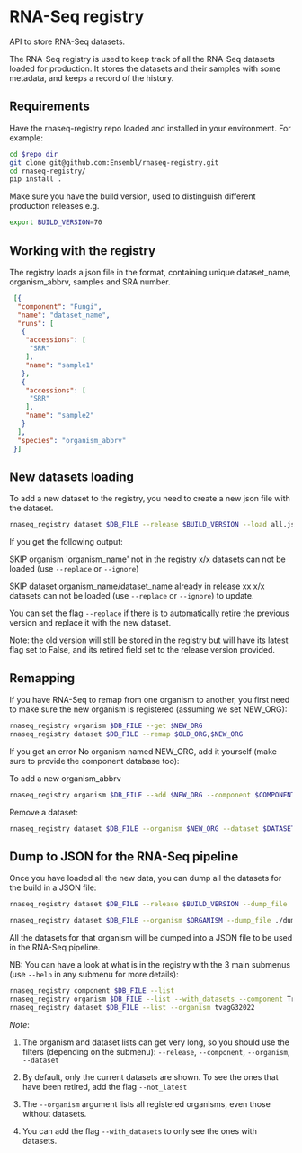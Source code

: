 # RNA-Seq registry

API to store RNA-Seq datasets.

The RNA-Seq registry is used to keep track of all the RNA-Seq datasets loaded for production. It stores the datasets and their samples with some metadata, and keeps a record of the history.

## Requirements

Have the rnaseq-registry repo loaded and installed in your environment. For example:

```bash
cd $repo_dir
git clone git@github.com:Ensembl/rnaseq-registry.git
cd rnaseq-registry/
pip install .
```

Make sure you have the build version, used to distinguish different production releases e.g.

```bash
export BUILD_VERSION=70
```

## Working with the registry

The registry loads a json file in the format, containing unique dataset_name, organism_abbrv, samples and SRA number.

```json
 [{
  "component": "Fungi",
  "name": "dataset_name",
  "runs": [
   {
    "accessions": [
     "SRR"
    ],
    "name": "sample1"
   },
   {
    "accessions": [
     "SRR"
    ],
    "name": "sample2"
   }
  ],
  "species": "organism_abbrv"
 }]
```

## New datasets loading

To add a new dataset to the registry, you need to create a new json file with the dataset.

```bash
rnaseq_registry dataset $DB_FILE --release $BUILD_VERSION --load all.json
```

If you get the following output:

SKIP organism 'organism_name' not in the registry
x/x datasets can not be loaded (use ```--replace``` or ```--ignore```)

SKIP dataset organism_name/dataset_name already in release xx
x/x datasets can not be loaded (use ```--replace``` or ```--ignore```)
to update.

You can set the flag ```--replace``` if there is to automatically retire the previous version and replace it with the new dataset.

Note: the old version will still be stored in the registry but will have its latest flag set to False, and its retired field set to the release version provided.

## Remapping

If you have RNA-Seq to remap from one organism to another, you first need to make sure the new organism is registered (assuming we set NEW_ORG):

```bash
rnaseq_registry organism $DB_FILE --get $NEW_ORG
rnaseq_registry dataset $DB_FILE --remap $OLD_ORG,$NEW_ORG
```

If you get an error No organism named NEW_ORG, add it yourself (make sure to provide the component database too):

To add a new organism_abbrv

```bash
rnaseq_registry organism $DB_FILE --add $NEW_ORG --component $COMPONENT
```

Remove a dataset:

```bash
rnaseq_registry dataset $DB_FILE --organism $NEW_ORG --dataset $DATASET_NAME --remove
```

## Dump to JSON for the RNA-Seq pipeline

Once you have loaded all the new data, you can dump all the datasets for the build in a JSON file:

```bash
rnaseq_registry dataset $DB_FILE --release $BUILD_VERSION --dump_file ./dump_${BUILD_VERSION}.json
```

```bash
rnaseq_registry dataset $DB_FILE --organism $ORGANISM --dump_file ./dump_${ORGANISM}.json
```

All the datasets for that organism will be dumped into a JSON file to be used in the RNA-Seq pipeline.

NB:
You can have a look at what is in the registry with the 3 main submenus (use ```--help``` in any submenu for more details):

```bash 
rnaseq_registry component $DB_FILE --list
rnaseq_registry organism $DB_FILE --list --with_datasets --component TrichDB
rnaseq_registry dataset $DB_FILE --list --organism tvagG32022
```

*Note*:

1. The organism and dataset lists can get very long, so you should use the filters (depending on the submenu): ```--release```, ```--component```, ```--organism```, ```--dataset```

2. By default, only the current datasets are shown. To see the ones that have been retired, add the flag ```--not_latest```

3. The ```--organism``` argument lists all registered organisms, even those without datasets.

4. You can add the flag ```--with_datasets``` to only see the ones with datasets.
